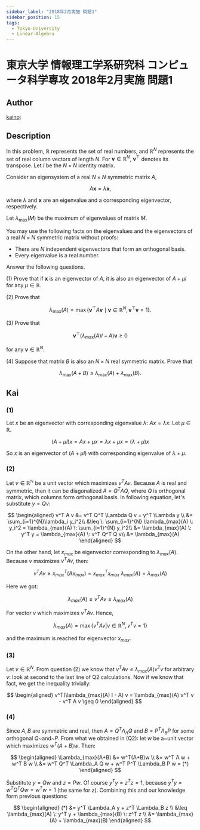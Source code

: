 ```yaml
---
sidebar_label: "2018年2月実施 問題1"
sidebar_position: 15
tags:
  - Tokyo-University
  - Linear-Algebra
---
```

# 東京大学 情報理工学系研究科 コンピュータ科学専攻 2018年2月実施 問題1

## **Author**
[kainoj](https://github.com/kainoj/utokyo-cs)

## **Description**
In this problem, $\mathbb{R}$ represents the set of real numbers, and $\mathbb{R}^N$ represents the set of real column vectors of length $N$. For $\boldsymbol{v} \in \mathbb{R}^N$, $\boldsymbol{v}^\top$ denotes its transpose. Let $I$ be the $N \times N$ identity matrix.

Consider an eigensystem of a real $N \times N$ symmetric matrix $A$,

$$
A\boldsymbol{x} = \lambda \boldsymbol{x},
$$

where $\lambda$ and $\boldsymbol{x}$ are an eigenvalue and a corresponding eigenvector, respectively.

Let $\lambda_{\text{max}}(M)$ be the maximum of eigenvalues of matrix $M$.

You may use the following facts on the eigenvalues and the eigenvectors of a real $N \times N$ symmetric matrix without proofs:

- There are $N$ independent eigenvectors that form an orthogonal basis.
- Every eigenvalue is a real number.

Answer the following questions.

(1) Prove that if $\boldsymbol{x}$ is an eigenvector of $A$, it is also an eigenvector of $A + \mu I$ for any $\mu \in \mathbb{R}$.

(2) Prove that

$$
\lambda_{\text{max}}(A) = \max \{\boldsymbol{v}^\top A\boldsymbol{v} \mid \boldsymbol{v} \in \mathbb{R}^N, \, \boldsymbol{v}^\top \boldsymbol{v} = 1\}.
$$

(3) Prove that

$$
\boldsymbol{v}^\top \big(\lambda_{\text{max}}(A)I - A\big)\boldsymbol{v} \geq 0
$$

for any $\boldsymbol{v} \in \mathbb{R}^N$.

(4) Suppose that matrix $B$ is also an $N \times N$ real symmetric matrix. Prove that

$$
\lambda_{\text{max}}(A + B) \leq \lambda_{\text{max}}(A) + \lambda_{\text{max}}(B).
$$

## **Kai**
### (1)
Let $x$ be an eigenvector with corresponding eigenvalue $\lambda$: $Ax = \lambda x$.
Let $\mu \in \mathbb{R}$.

$$
(A + \mu I)x = Ax + \mu x = \lambda x + \mu x = (\lambda + \mu)x
$$

So $x$ is an eigenvector of $(A + \mu I)$ with corresponding eigenvalue of $\lambda + \mu$.


### (2)
Let $v \in \mathbb{R^N}$ be a unit vector which maximizes $v^T A v$.
Because $A$ is real and symmetric, then it can be diagonalized $A = Q^T \Lambda Q$, where $Q$ is orthogonal matrix, which columns form orthogonal basis.
In following equation, let's substitute $y = Qv$:

$$
\begin{aligned}
    v^T A v &= v^T Q^T \Lambda Q v = y^T \Lambda y \\
            &= \sum_{i=1}^{N}\lambda_i y_i^2\\
            &\leq \: \sum_{i=1}^{N} \lambda_{max}(A) \: y_i^2
              = \lambda_{max}(A) \: \sum_{i=1}^{N} y_i^2\\
            &= \lambda_{max}(A) \: y^T y = \lambda_{max}(A) \: v^T Q^T Q v\\
            &= \lambda_{max}(A)
\end{aligned}
$$

On the other hand, let $x_{max}$ be eigenvector corresponding to $\lambda_{max}(A)$.
Because $v$ maximizes $v^T A v$, then:

$$
v^T A v \geq x_{max}^T (A x_{max} ) = x_{max}^T  x_{max} \: \lambda_{max}(A)  = \lambda_{max}(A)
$$

Here we got:

$$
\lambda_{max}(A) \leq v^T A v \leq \lambda_{max}(A)
$$

For vector $v$ which maximizes $v^T A v$.
Hence,

$$
\lambda_{max}(A) = \max \{v^T A v | v\in\mathbb{R}^N, v^T v = 1\}
$$

and the maximum is reached for eigenvector $x_{max}$.

### (3)
Let $v\in\mathbb{R}^N$.
From question (2) we know that $v^T A v\leq \lambda_{max}(A) v^T v$ for arbitrary $v$: look at second to the last line of Q2 calculations.
Now if we know that fact, we get the inequality trivially:

$$
\begin{aligned}
    v^T(\lambda_{max}(A) I - A) v 
        = \lambda_{max}(A) v^T v - v^T A v
        \geq 0
\end{aligned}
$$

### (4)
Since $A, B$ are symmetric and real, then $A = Q^T\Lambda_A Q$ and $B = P^T\Lambda_B P$ for some orthogonal $Q$~and~$P$.
From what we obtained in (Q2): let $w$ be a~unit vector which maximizes $w^T(A+B)w$.
Then:

$$
\begin{aligned}
    \Lambda_{max}(A+B) &= w^T(A+B)w \\
                        &= w^T A w + w^T B w \\
                        &= w^T Q^T \Lambda_A Q w + w^T P^T \Lambda_B P w = (*)
\end{aligned}
$$

Substitute $y = Qw$ and $z = Pw$. Of course $y^T y = z^T z = 1$, because $y^T y = w^TQ^TQw = w^T w = 1$ (the same for $z$).
Combining this and our knowledge form previous questions:

$$
\begin{aligned}
    (*) &= y^T \Lambda_A y + z^T \Lambda_B z \\
            &\leq \lambda_{max}(A) \: y^T y + \lambda_{max}(B) \: z^T z \\
            &= \lambda_{max}(A) + \lambda_{max}(B)
\end{aligned}
$$
